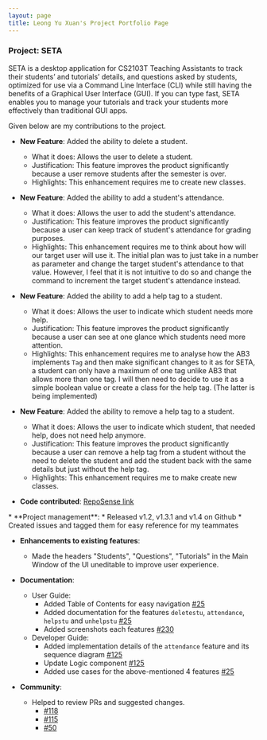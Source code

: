 ```yaml
---
layout: page
title: Leong Yu Xuan's Project Portfolio Page
---
```


### Project: SETA

SETA is a desktop application for CS2103T Teaching Assistants to track their students’ and tutorials’ details, and
questions asked by students, optimized for use via a Command Line Interface (CLI) while still having the benefits of a
Graphical User Interface (GUI). If you can type fast, SETA enables you to manage your tutorials and track your students
more effectively than traditional GUI apps.

Given below are my contributions to the project.

* **New Feature**: Added the ability to delete a student.
  * What it does: Allows the user to delete a student.
  * Justification: This feature improves the product significantly because a user remove students after the semester is over.
  * Highlights: This enhancement requires me to create new classes.

* **New Feature**: Added the ability to add a student's attendance.
  * What it does: Allows the user to add the student's attendance.
  * Justification: This feature improves the product significantly because a user can keep track of student's attendance for grading purposes.
  * Highlights: This enhancement requires me to think about how will our target user will use it. The initial plan was to just take in a number as parameter and change the target student's attendance to that value. However, I feel that it is not intuitive to do so and change the command to increment the target student's attendance instead.

* **New Feature**: Added the ability to add a help tag to a student.
  * What it does: Allows the user to indicate which student needs more help.
  * Justification: This feature improves the product significantly because a user can see at one glance which students need more attention.
  * Highlights: This enhancement requires me to analyse how the AB3 implements `Tag` and then make significant changes to it as for SETA, a student can only have a maximum of one tag unlike AB3 that allows more than one tag. I will then need to decide to use it as a simple boolean value or create a class for the help tag. (The latter is being implemented)

* **New Feature**: Added the ability to remove a help tag to a student.
  * What it does: Allows the user to indicate which student, that needed help, does not need help anymore.
  * Justification: This feature improves the product significantly because a user can remove a help tag from a student without the need to
    delete the student and add the student back with the same details but just without the help tag.
  * Highlights: This enhancement requires me to make create new classes.

* **Code contributed**: [RepoSense link](https://nus-cs2103-ay2223s1.github.io/tp-dashboard/?search=yuxuanleong&breakdown=true&sort=groupTitle&sortWithin=title&since=2022-09-16&timeframe=commit&mergegroup=&groupSelect=groupByRepos&checkedFileTypes=functional-code~test-code~other~docs&tabOpen=true&tabType=authorship&tabAuthor=yuxuanleong&tabRepo=AY2223S1-CS2103T-T08-4%2Ftp%5Bmaster%5D&authorshipIsMergeGroup=false&authorshipFileTypes=functional-code~test-code~other~docs&authorshipIsBinaryFileTypeChecked=false&authorshipIsIgnoredFilesChecked=false)
<div style="page-break-after: always;"></div>
* **Project management**:
  * Released v1.2, v1.3.1 and v1.4 on Github
  * Created issues and tagged them for easy reference for my teammates

* **Enhancements to existing features**:
  * Made the headers "Students", "Questions", "Tutorials" in the Main Window of the UI uneditable to improve user
    experience.

* **Documentation**:
  * User Guide:
    * Added Table of Contents for easy navigation [#25](https://github.com/AY2223S1-CS2103T-T08-4/tp/pull/25)
    * Added documentation for the features `deletestu`, `attendance`, `helpstu` and `unhelpstu` [#25](https://github.com/AY2223S1-CS2103T-T08-4/tp/pull/25)
    * Added screenshots each features [#230](https://github.com/AY2223S1-CS2103T-T08-4/tp/pull/230)
  * Developer Guide:
    * Added implementation details of the `attendance` feature and its sequence diagram [#125](https://github.com/AY2223S1-CS2103T-T08-4/tp/pull/125)
    * Update Logic component [#125](https://github.com/AY2223S1-CS2103T-T08-4/tp/pull/125)
    * Added use cases for the above-mentioned 4 features [#25](https://github.com/AY2223S1-CS2103T-T08-4/tp/pull/25)
    
* **Community**:
  * Helped to review PRs and suggested changes.
    * [#118](https://github.com/AY2223S1-CS2103T-T08-4/tp/pull/118)
    * [#115](https://github.com/AY2223S1-CS2103T-T08-4/tp/pull/115)
    * [#50](https://github.com/AY2223S1-CS2103T-T08-4/tp/pull/50)
